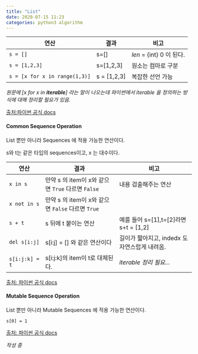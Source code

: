 ```yaml
---
title: "List"
date: 2020-07-15 11:23
categories: python3 algorithm
---
```


|연산|결과|비고|
|---|---|---|
|`s = []`|s=[]|_len_ = {int} 0 이 된다.|
|`s = [1,2,3]`| s=[1,2,3] |원소는 컴마로 구분|
|`s = [x for x in range(1,3)]`| s = [1,2,3] |복잡한 선언 가능|

*원문에 [x for x in **iterable**] 라는 말이 나오는데 파이썬에서 iterable 을 정의하는 방식에 대해 정리할 필요가 있음.*

[출처:파이썬 공식 docs](https://docs.python.org/3/library/stdtypes.html#list)

#### Common Sequence Operation

List 뿐만 아니라 Sequences 에 적용 가능한 연산이다.


s와 t는 같은 타입의 sequences이고,
x 는 대수이다.


|연산|결과|비고|
|---|           ---|---|
|`x in s`| 만약 s 의 item이 x와 같으면 `True` 다르면 `False`|      내용 검출해주는 연산 |
|`x not in s`|만약 s 의 item이 x와 같으면 `False` 다르면 `True`||
|`s + t`|s 뒤에 t 붙이는 연산                              |예를 들어 s=[1],t=[2]라면 s+t = [1,2]|
|`del s[i:j]`|s[i:j] = [] 와 같은 연산이다                 |길이가 짧아지고, indedx 도 자연스럽게 내려옴.|
|`s[i:j:k] = t`| s[i:j:k]의 item이 t로 대체된다.           |*iterable 정리 필요...*|

[출처: 파이썬 공식 docs](https://docs.python.org/3/library/stdtypes.html#typesseq-common)

#### Mutable Sequence Operation
List 뿐만 아니라 Mutable Sequences 에 적용 가능한 연산이다.

`s[0] = 1`

[출처: 파이썬 공식 docs](https://docs.python.org/3/library/stdtypes.html#typesseq-mutable)

*작성 중*
